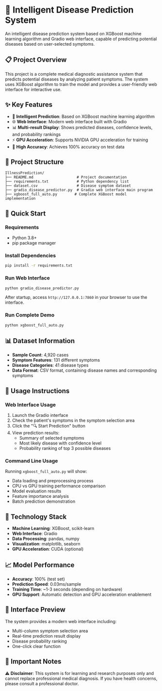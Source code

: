 # 🏥 Intelligent Disease Prediction System

An intelligent disease prediction system based on XGBoost machine learning algorithm and Gradio web interface, capable of predicting potential diseases based on user-selected symptoms.

## 📋 Project Overview

This project is a complete medical diagnostic assistance system that predicts potential diseases by analyzing patient symptoms. The system uses XGBoost algorithm to train the model and provides a user-friendly web interface for interactive use.

## ✨ Key Features

- 🤖 **Intelligent Prediction**: Based on XGBoost machine learning algorithm
- 🌐 **Web Interface**: Modern web interface built with Gradio
- 📊 **Multi-result Display**: Shows predicted diseases, confidence levels, and probability rankings
- ⚡ **GPU Acceleration**: Supports NVIDIA GPU acceleration for training
- 🎯 **High Accuracy**: Achieves 100% accuracy on test data

## 📁 Project Structure

```
IllnessPrediction/
├── README.md                    # Project documentation
├── requirements.txt             # Python dependency list
├── dataset.csv                  # Disease symptom dataset
├── gradio_disease_predictor.py  # Gradio web interface main program
├── xgboost_full_auto.py        # Complete XGBoost model implementation
```

## 🚀 Quick Start

### Requirements

- Python 3.8+
- pip package manager

### Install Dependencies

```bash
pip install -r requirements.txt
```

### Run Web Interface

```bash
python gradio_disease_predictor.py
```

After startup, access `http://127.0.0.1:7860` in your browser to use the interface.

### Run Complete Demo

```bash
python xgboost_full_auto.py
```

## 📊 Dataset Information

- **Sample Count**: 4,920 cases
- **Symptom Features**: 131 different symptoms
- **Disease Categories**: 41 disease types
- **Data Format**: CSV format, containing disease names and corresponding symptoms

## 🎯 Usage Instructions

### Web Interface Usage

1. Launch the Gradio interface
2. Check the patient's symptoms in the symptom selection area
3. Click the "🔍 Start Prediction" button
4. View prediction results:
   - Summary of selected symptoms
   - Most likely disease with confidence level
   - Probability ranking of top 3 possible diseases

### Command Line Usage

Running `xgboost_full_auto.py` will show:
- Data loading and preprocessing process
- CPU vs GPU training performance comparison
- Model evaluation results
- Feature importance analysis
- Batch prediction demonstration

## 🔧 Technology Stack

- **Machine Learning**: XGBoost, scikit-learn
- **Web Interface**: Gradio
- **Data Processing**: pandas, numpy
- **Visualization**: matplotlib, seaborn
- **GPU Acceleration**: CUDA (optional)

## 📈 Model Performance

- **Accuracy**: 100% (test set)
- **Prediction Speed**: 0.03ms/sample
- **Training Time**: ~1-3 seconds (depending on hardware)
- **GPU Support**: Automatic detection and GPU acceleration enablement

## 🎨 Interface Preview

The system provides a modern web interface including:
- Multi-column symptom selection area
- Real-time prediction result display
- Disease probability ranking
- One-click clear function

## 📝 Important Notes

⚠️ **Disclaimer**: This system is for learning and research purposes only and cannot replace professional medical diagnosis. If you have health concerns, please consult a professional doctor.
